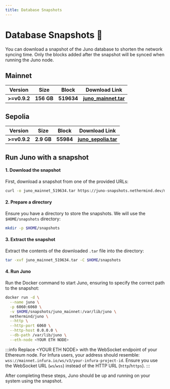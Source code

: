```yaml
---
title: Database Snapshots
---
```


# Database Snapshots :camera_flash:

You can download a snapshot of the Juno database to shorten the network syncing time. Only the blocks added after the snapshot will be synced when running the Juno node.

## Mainnet

| Version      | Size       | Block      | Download Link                                                                                        |
| ------------ | ---------- | ---------- | ---------------------------------------------------------------------------------------------------- |
| **>=v0.9.2** | **156 GB** | **519634** | [**juno_mainnet.tar**](https://juno-snapshots.nethermind.dev/mainnet/juno_mainnet_v0.9.3_519634.tar) |

## Sepolia

| Version      | Size       | Block     | Download Link                                                                                        |
| ------------ | ---------- | --------- | ---------------------------------------------------------------------------------------------------- |
| **>=v0.9.2** | **2.9 GB** | **55984** | [**juno_sepolia.tar**](https://juno-snapshots.nethermind.dev/sepolia/juno_sepolia_v0.11.4_55984.tar) |

## Run Juno with a snapshot

#### 1. Download the snapshot

First, download a snapshot from one of the provided URLs:

```bash
curl -o juno_mainnet_519634.tar https://juno-snapshots.nethermind.dev/mainnet/juno_mainnet_v0.9.3_519634.tar
```

#### 2. Prepare a directory

Ensure you have a directory to store the snapshots. We will use the `$HOME/snapshots` directory:

```bash
mkdir -p $HOME/snapshots
```

#### 3. Extract the snapshot

Extract the contents of the downloaded `.tar` file into the directory:

```bash
tar -xvf juno_mainnet_519634.tar -C $HOME/snapshots
```

#### 4. Run Juno

Run the Docker command to start Juno, ensuring to specify the correct path to the snapshot:

```bash
docker run -d \
  --name juno \
  -p 6060:6060 \
  -v $HOME/snapshots/juno_mainnet:/var/lib/juno \
  nethermind/juno \
  --http \
  --http-port 6060 \
  --http-host 0.0.0.0 \
  --db-path /var/lib/juno \
  --eth-node <YOUR ETH NODE>
```

:::info
Replace \<YOUR ETH NODE\> with the WebSocket endpoint of your Ethereum node. For Infura users, your address should resemble: `wss://mainnet.infura.io/ws/v3/your-infura-project-id`. Ensure you use the WebSocket URL (`ws`/`wss`) instead of the HTTP URL (`http`/`https`).
:::

After completing these steps, Juno should be up and running on your system using the snapshot.
